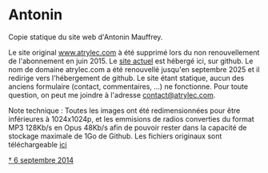 # Antonin
Copie statique du site web d'Antonin Mauffrey. 

Le site original www.atrylec.com à été supprimé lors du non renouvellement de l'abonnement en juin 2015. 
Le [site actuel](http://www.atrylec.com) est hébergé ici, sur github. Le nom de domaine atrylec.com a été renouvellé jusqu'en septembre 2025 et il redirige vers l'hébergement de github. Le site étant statique, aucun des anciens formulaire (contact, commentaires, ...) ne fonctionne. Pour toute question, on peut me joindre à l'adresse contact@atrylec.com.  


Note technique :
Toutes les images ont été redimensionnées pour être inférieures à 1024x1024p, et les emmisions de radios converties du format MP3 128Kb/s en Opus 48Kb/s afin de pouvoir rester dans la capacité de stockage maximale de 1Go de Github. 
Les fichiers originaux sont téléchargeable [ici](https://github.com/show0k/antonin/releases)


[† 6 septembre 2014](antonin.pdf)  

